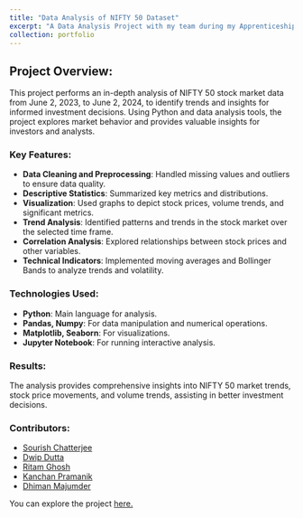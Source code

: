 ```yaml
---
title: "Data Analysis of NIFTY 50 Dataset"
excerpt: "A Data Analysis Project with my team during my Apprenticeship at Academy of Skill Development<br/><img src='/images/DA.jpg'>"
collection: portfolio
---
```


## Project Overview:
This project performs an in-depth analysis of NIFTY 50 stock market data from June 2, 2023, to June 2, 2024, to identify trends and insights for informed investment decisions. Using Python and data analysis tools, the project explores market behavior and provides valuable insights for investors and analysts.

### Key Features:
- **Data Cleaning and Preprocessing**: Handled missing values and outliers to ensure data quality.
- **Descriptive Statistics**: Summarized key metrics and distributions.
- **Visualization**: Used graphs to depict stock prices, volume trends, and significant metrics.
- **Trend Analysis**: Identified patterns and trends in the stock market over the selected time frame.
- **Correlation Analysis**: Explored relationships between stock prices and other variables.
- **Technical Indicators**: Implemented moving averages and Bollinger Bands to analyze trends and volatility.

### Technologies Used:
- **Python**: Main language for analysis.
- **Pandas, Numpy**: For data manipulation and numerical operations.
- **Matplotlib, Seaborn**: For visualizations.
- **Jupyter Notebook**: For running interactive analysis.

### Results:
The analysis provides comprehensive insights into NIFTY 50 market trends, stock price movements, and volume trends, assisting in better investment decisions.

### Contributors:
- [Sourish Chatterjee](https://www.linkedin.com/in/sourish-chatterjee/)
- [Dwip Dutta](https://www.linkedin.com/in/dwip-dutta-30b88a255/)
- [Ritam Ghosh](https://www.linkedin.com/in/ritam-ghosh-377959225/)
- [Kanchan Pramanik](https://www.linkedin.com/in/kanchan-pramanik-70381028a)
- [Dhiman Majumder](https://in.linkedin.com/in/dhiman-majumder-b7269a28a)

You can explore the project [here.](https://github.com/sourize/Data-Analysis-of-NIFTY-50-Dataset)